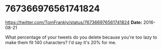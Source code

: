 # 767366976561741824
https://twitter.com/TomFrankly/status/767366976561741824
**Date:** 2016-08-21

What percentage of your tweets do you delete because you're too lazy to make them fit 140 characters? I'd say it's 20% for me.
